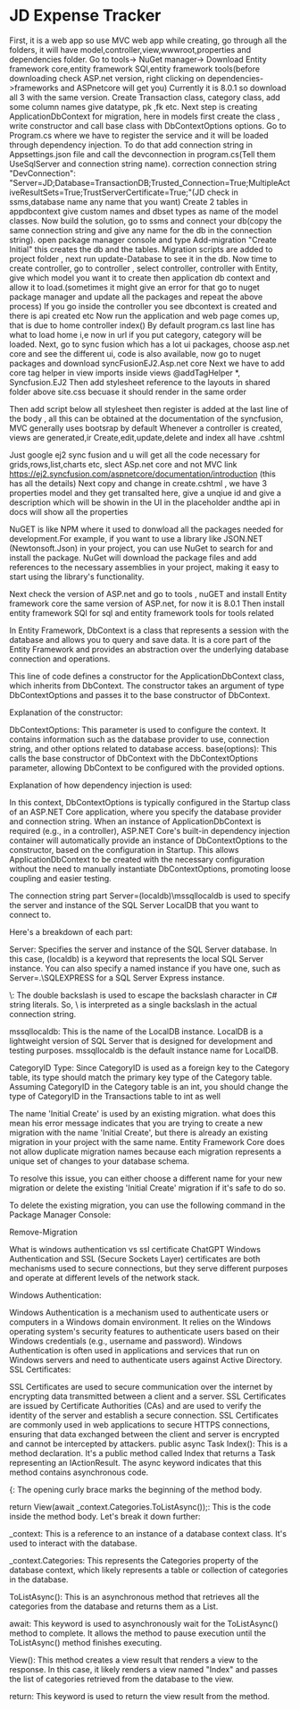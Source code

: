 # JD Expense Tracker


First, it is a web app so use MVC web app while creating, go through all the folders, it will have model,controller,view,wwwroot,properties and dependencies folder.
Go to tools-> NuGet manager-> Download Entity framework core,entity framework SQl,entity framework tools(before downloading check ASP.net version, right clicking on dependencies->frameworks and ASPnetcore will get you)
Currently it is 8.0.1 so download all 3 with the same version.
Create Transaction class, category class, add some column names give datatype, pk ,fk etc.
Next step is creating ApplicationDbContext for migration, here in models first create the class , write constructor and call base class with DbContextOptions options.
Go to Program.cs where we have to register the service and it will be loaded through dependency injection.
To do that add connection string in Appsettings.json file and call the devconnection in program.cs(Tell them UseSqlServer and connection string name).
correction connection string "DevConnection": "Server=JD;Database=TransactionDB;Trusted_Connection=True;MultipleActiveResultSets=True;TrustServerCertificate=True;"(JD check in ssms,database name any name that you want)
Create 2 tables in appdbcontext give custom names and dbset types as name of the model classes. 
Now build the solution, go to ssms and connect your db(copy the same connection string and give any name for the db in the connection string).
open package manager console and type Add-migration "Create Initial" this creates the db and the tables.
Migration scripts are added to project folder , next run update-Database to see it in the db.
Now time to create controller, go to controller , select controller, controller with Entity, give which model you want it to create then application db context and allow it to load.(sometimes it might give an error for that go to nuget package manager and update all the packages and repeat the above process)
If you go inside the controller you see dbcontext is created and there is api created etc
Now run the application and web page comes up, that is due to home controller index()
By default program.cs last line has what to load home i,e now in url if you put category, category will be loaded.
Next, go to sync fusion which has a lot ui packages, choose asp.net core and see the different ui, code is also available, now go to nuget packages and download syncFusionEJ2.Asp.net core
Next we have to add core tag helper in view imports inside views @addTagHelper *, Syncfusion.EJ2
Then add stylesheet  reference to the layouts in shared folder above site.css becuase it should render in the same order
 <link href="https://cdn.syncfusion.com/ej2/20.1.55/bootstrap5-dark.css" rel="stylesheet" />
 Then add script below all stylesheet   <script src="https://cdn.syncfusion.com/ej2/20.1.55/dist/ej2.min.js"></script>
 then register is added at the last line of the body
, all this can be obtained at the documentation of the syncfusion, MVC generally uses bootsrap by default
Whenever a controller is created, views are generated,ir Create,edit,update,delete and index all have .cshtml

Just google ej2 sync fusion and u will get all the code necessary for grids,rows,list,charts etc, slect ASp.net core and not MVC link https://ej2.syncfusion.com/aspnetcore/documentation/introduction (this has all the details)
Next copy and change in create.cshtml , we have 3 properties model and they get transalted here, give a unqiue id and give a description which will be showin in the UI in the placeholder andthe api in docs will show all the properties

























NuGET is like NPM where it used to donwload all the packages needed for development.For example, if you 
want to use a library like JSON.NET (Newtonsoft.Json) in your project, you can use NuGet to search for 
and install the package. NuGet will download the package files and add references to the necessary 
assemblies in your project, making it easy to start using the library's functionality.

Next check the version of ASP.net and go to tools , nuGET and install Entity framework core the same version of ASP.net, for now it is 8.0.1
Then install entity framework SQl for sql and entity framework tools for tools related


In Entity Framework, DbContext is a class that represents a session with the database and allows you to 
query and save data. It is a core part of the Entity Framework and provides an abstraction over the 
underlying database connection and operations.


This line of code defines a constructor for the ApplicationDbContext class, which inherits from DbContext. The constructor takes an argument of type DbContextOptions and passes it to the base constructor of DbContext.

Explanation of the constructor:

DbContextOptions: This parameter is used to configure the context. It contains information such as the 
database provider to use, connection string, and other options related to database access.
base(options): This calls the base constructor of DbContext with the DbContextOptions parameter,
allowing DbContext to be configured with the provided options.

Explanation of how dependency injection is used:

In this context, DbContextOptions is typically configured in the Startup class of an ASP.NET Core application,
where you specify the database provider and connection string.
When an instance of ApplicationDbContext is required (e.g., in a controller), ASP.NET Core's built-in 
dependency injection container will automatically provide an instance of DbContextOptions to the constructor, based on the configuration in Startup.
This allows ApplicationDbContext to be created with the necessary configuration without the need to 
manually instantiate DbContextOptions, promoting loose coupling and easier testing.

The connection string part Server=(localdb)\\mssqllocaldb is used to specify the server and instance of the SQL Server LocalDB that you want to connect to.

Here's a breakdown of each part:

Server: Specifies the server and instance of the SQL Server database. In this case, (localdb) is a keyword that represents the local SQL Server instance. You can also specify a named instance if you have one, such as Server=.\SQLEXPRESS for a SQL Server Express instance.

\\: The double backslash is used to escape the backslash character in C# string literals. So, \\ is interpreted as a single backslash in the actual connection string.

mssqllocaldb: This is the name of the LocalDB instance. LocalDB is a lightweight version of SQL Server that is designed for development and testing purposes. mssqllocaldb is the default instance name for LocalDB.

CategoryID Type: Since CategoryID is used as a foreign key to the Category table, its type should match the primary key type of the Category table. Assuming CategoryID in the Category table is an int, you should change the type of CategoryID in the Transactions table to int as well

The name 'Initial Create' is used by an existing migration. what does this mean
his error message indicates that you are trying to create a new migration with the name 'Initial Create', but there is already an existing migration in your project with the same name. Entity Framework Core does not allow duplicate migration names because each migration represents a unique set of changes to your database schema.

To resolve this issue, you can either choose a different name for your new migration or delete the existing 'Initial Create' migration if it's safe to do so.

To delete the existing migration, you can use the following command in the Package Manager Console:

Remove-Migration

What is windows authentication vs ssl certificate
ChatGPT
Windows Authentication and SSL (Secure Sockets Layer) certificates are both mechanisms used to secure connections, but they serve different purposes and operate at different levels of the network stack.

Windows Authentication:

Windows Authentication is a mechanism used to authenticate users or computers in a Windows domain environment.
It relies on the Windows operating system's security features to authenticate users based on their Windows credentials (e.g., username and password).
Windows Authentication is often used in applications and services that run on Windows servers and need to authenticate users against Active Directory.
SSL Certificates:

SSL Certificates are used to secure communication over the internet by encrypting data transmitted between a client and a server.
SSL Certificates are issued by Certificate Authorities (CAs) and are used to verify the identity of the server and establish a secure connection.
SSL Certificates are commonly used in web applications to secure HTTPS connections, ensuring that data exchanged between the client and server is encrypted and cannot be intercepted by attackers.
public async Task<IActionResult> Index(): This is a method declaration. It's a public method called Index that returns a Task representing an IActionResult. The async keyword indicates that this method contains asynchronous code.

{: The opening curly brace marks the beginning of the method body.

return View(await _context.Categories.ToListAsync());: This is the code inside the method body. Let's break it down further:

_context: This is a reference to an instance of a database context class. It's used to interact with the database.

_context.Categories: This represents the Categories property of the database context, which likely represents a table or collection of categories in the database.

ToListAsync(): This is an asynchronous method that retrieves all the categories from the database and returns them as a List.

await: This keyword is used to asynchronously wait for the ToListAsync() method to complete. It allows the method to pause execution until the ToListAsync() method finishes executing.

View(): This method creates a view result that renders a view to the response. In this case, it likely renders a view named "Index" and passes the list of categories retrieved from the database to the view.

return: This keyword is used to return the view result from the method.